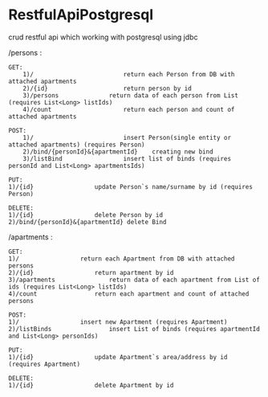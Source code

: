 # RestfulApiPostgresql
crud restful api which working with postgresql using jdbc 



/persons :

    GET:
        1)/             			return each Person from DB with attached apartments
        2)/{id}         			return person by id
        3)/persons     			return data of each person from List (requires List<Long> listIds)
        4)/count        			return each person and count of attached apartments  
    
    POST:
        1)/             			insert Person(single entity or attached apartments) (requires Person)
        2)/bind/{personId}&{apartmentId}    creating new bind
        3)/listBind     			insert list of binds (requires personId and List<Long> apartmentsIds)
    
    PUT:
	1)/{id}					update Person`s name/surname by id (requires Person)

    DELETE:
	1)/{id}					delete Person by id
	2)/bind/{personId}&{apartmentId} delete Bind 


/apartments :


    GET: 
	1)/					return each Apartment from DB with attached persons
	2)/{id}					return apartment by id
	3)/apartments				return data of each apartment from List of ids (requires List<Long> listIds)
	4)/count				return each apartment and count of attached persons 

    POST:
	1)/					insert new Apartment (requires Apartment)
	2)/listBinds				insert List of binds (requires apartmentId and List<Long> personIds)

    PUT:
	1)/{id}					update Apartment`s area/address by id (requires Apartment)

    DELETE:
	1)/{id}					delete Apartment by id
